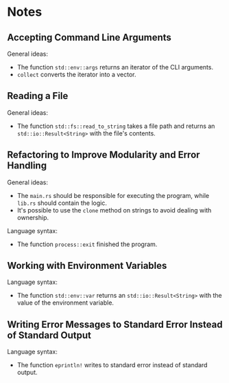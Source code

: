 # Notes

## Accepting Command Line Arguments

General ideas:
- The function `std::env::args` returns an iterator of the CLI arguments.
- `collect` converts the iterator into a vector.

## Reading a File

General ideas:
- The function `std::fs::read_to_string` takes a file path and returns an
  `std::io::Result<String>` with the file's contents.

## Refactoring to Improve Modularity and Error Handling

General ideas:
- The `main.rs` should be responsible for executing the program, while `lib.rs`
  should contain the logic.
- It's possible to use the `clone` method on strings to avoid dealing with
  ownership.

Language syntax:
- The function `process::exit` finished the program.

## Working with Environment Variables

Language syntax:
- The function `std::env::var` returns an `std::io::Result<String>` with the
  value of the environment variable.

## Writing Error Messages to Standard Error Instead of Standard Output

Language syntax:
- The function `eprintln!` writes to standard error instead of standard output.